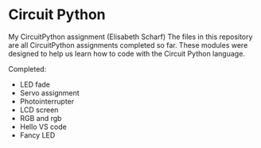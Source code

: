 # Circuit Python
My CircuitPython assignment (Elisabeth Scharf)
The files in this repository are all CircuitPython assignments completed so far. These modules were designed to help us learn how to code with the Circuit Python language. 

Completed:
- LED fade
- Servo assignment
- Photointerrupter
- LCD screen
- RGB and rgb
- Hello VS code
- Fancy LED



